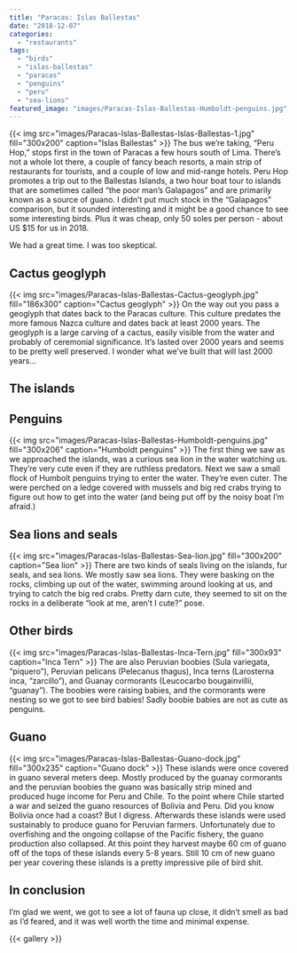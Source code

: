 ```yaml
---
title: "Paracas: Islas Ballestas"
date: "2018-12-07"
categories: 
  - "restaurants"
tags: 
  - "birds"
  - "islas-ballestas"
  - "paracas"
  - "penguins"
  - "peru"
  - "sea-lions"
featured_image: "images/Paracas-Islas-Ballestas-Humboldt-penguins.jpg"
---
```

{{< img src="images/Paracas-Islas-Ballestas-Islas-Ballestas-1.jpg" fill="300x200" caption="Islas Ballestas" >}}
The bus we’re taking, “Peru Hop,” stops first in the town of Paracas a
few hours south of Lima. There’s not a whole lot there, a couple of
fancy beach resorts, a main strip of restaurants for tourists, and a
couple of low and mid-range hotels. Peru Hop promotes a trip out to
the Ballestas Islands, a two hour boat tour to islands that are
sometimes called “the poor man’s Galapagos” and are primarily known as
a source of guano. I didn’t put much stock in the “Galapagos”
comparison, but it sounded interesting and it might be a good chance
to see some interesting birds. Plus it was cheap, only 50 soles per
person - about US $15 for us in 2018.

We had a great time. I was too skeptical.

## Cactus geoglyph

{{< img src="images/Paracas-Islas-Ballestas-Cactus-geoglyph.jpg" fill="186x300" caption="Cactus geoglyph" >}}
On the way out you pass a geoglyph that dates back to the Paracas
culture. This culture predates the more famous Nazca culture and dates
back at least 2000 years. The geoglyph is a large carving of a cactus,
easily visible from the water and probably of ceremonial
significance. It’s lasted over 2000 years and seems to be pretty well
preserved. I wonder what we’ve built that will last 2000 years...

## The islands

## Penguins

{{< img src="images/Paracas-Islas-Ballestas-Humboldt-penguins.jpg" fill="300x206" caption="Humboldt penguins" >}}
The first thing we saw as we approached the islands, was a curious sea
lion in the water watching us. They’re very cute even if they are
ruthless predators. Next we saw a small flock of Humbolt penguins
trying to enter the water. They’re even cuter. The were perched on a
ledge covered with mussels and big red crabs trying to figure out how
to get into the water (and being put off by the noisy boat I’m
afraid.)

## Sea lions and seals

{{< img src="images/Paracas-Islas-Ballestas-Sea-lion.jpg" fill="300x200" caption="Sea lion" >}}
There are two kinds of seals living on the islands, fur seals, and sea
lions. We mostly saw sea lions. They were basking on the rocks,
climbing up out of the water, swimming around looking at us, and
trying to catch the big red crabs. Pretty darn cute, they seemed to
sit on the rocks in a deliberate “look at me, aren’t I cute?” pose.

## Other birds

{{< img src="images/Paracas-Islas-Ballestas-Inca-Tern.jpg" fill="300x93" caption="Inca Tern" >}}
The are also Peruvian boobies (Sula variegata, “piquero”), Peruvian
pelicans (Pelecanus thagus), Inca terns (Larosterna inca, “zarcillo”),
and Guanay cormorants (Leucocarbo bougainvillii, “guanay”). The
boobies were raising babies, and the cormorants were nesting so we got
to see bird babies! Sadly boobie babies are not as cute as penguins.

## Guano

{{< img src="images/Paracas-Islas-Ballestas-Guano-dock.jpg" fill="300x235" caption="Guano dock" >}}
These islands were once covered in guano several meters deep. Mostly
produced by the guanay cormorants and the peruvian boobies the guano
was basically strip mined and produced huge income for Peru and
Chile. To the point where Chile started a war and seized the guano
resources of Bolivia and Peru. Did you know Bolivia once had a coast?
But I digress. Afterwards these islands were used sustainably to
produce guano for Peruvian farmers. Unfortunately due to overfishing
and the ongoing collapse of the Pacific fishery, the guano production
also collapsed. At this point they harvest maybe 60 cm of guano off of
the tops of these islands every 5-8 years. Still 10 cm of new guano
per year covering these islands is a pretty impressive pile of bird
shit.

## In conclusion

I’m glad we went, we got to see a lot of fauna up close, it didn’t
smell as bad as I’d feared, and it was well worth the time and minimal
expense.

{{< gallery >}}
